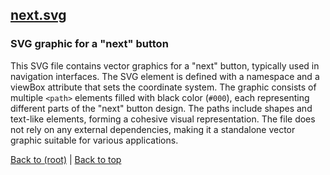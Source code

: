 ## [next.svg](next.svg)

### SVG graphic for a "next" button

This SVG file contains vector graphics for a "next" button, typically used in navigation interfaces. The SVG element is defined with a namespace and a viewBox attribute that sets the coordinate system. The graphic consists of multiple `<path>` elements filled with black color (`#000`), each representing different parts of the "next" button design. The paths include shapes and text-like elements, forming a cohesive visual representation. The file does not rely on any external dependencies, making it a standalone vector graphic suitable for various applications.

[Back to (root)](#root) | [Back to top](#table-of-contents)
